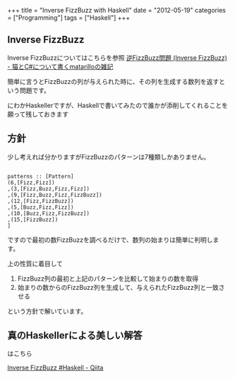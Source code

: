 +++
title = "Inverse FizzBuzz with Haskell"
date = "2012-05-19"
categories = ["Programming"]
tags = ["Haskell"]
+++

Inverse FizzBuzz
----------------

Inverse FizzBuzzについてはこちらを参照 [逆FizzBuzz問題 (Inverse FizzBuzz) - 猫とC#について書くmatarilloの雑記](http://d.hatena.ne.jp/matarillo/20120515/p1)

簡単に言うとFizzBuzzの列が与えられた時に、その列を生成する数列を返すという問題です。

にわかHaskellerですが、Haskellで書いてみたので誰かが添削してくれることを願って残しておきます

<!--more-->


方針
----

少し考えれば分かりますがFizzBuzzのパターンは7種類しかありません。

``` sourceCode

patterns :: [Pattern]
(6,[Fizz,Fizz])
,(3,[Fizz,Buzz,Fizz,Fizz])
,(9,[Fizz,Buzz,Fizz,FizzBuzz])
,(12,[Fizz,FizzBuzz])
,(5,[Buzz,Fizz,Fizz])
,(10,[Buzz,Fizz,FizzBuzz])
,(15,[FizzBuzz])
]
```

ですので最初の数FizzBuzzを調べるだけで、数列の始まりは簡単に判明します。

上の性質に着目して

1. FizzBuzz列の最初と上記のパターンを比較して始まりの数を取得
2. 始まりの数からのFizzBuzz列を生成して、与えられたFizzBuzz列と一致させる

という方針で解いています。

真のHaskellerによる美しい解答
-----------------------------

はこちら

[Inverse FizzBuzz #Haskell - Qiita](http://qiita.com/items/659b5ff4d653f9f309c1)
